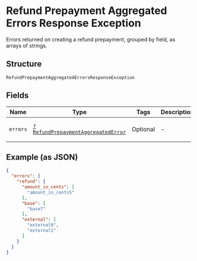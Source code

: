 
# Refund Prepayment Aggregated Errors Response Exception

Errors returned on creating a refund prepayment, grouped by field, as arrays of strings.

## Structure

`RefundPrepaymentAggregatedErrorsResponseException`

## Fields

| Name | Type | Tags | Description | Getter | Setter |
|  --- | --- | --- | --- | --- | --- |
| `errors` | [`?RefundPrepaymentAggregatedError`](../../doc/models/refund-prepayment-aggregated-error.md) | Optional | - | getErrors(): ?RefundPrepaymentAggregatedError | setErrors(?RefundPrepaymentAggregatedError errors): void |

## Example (as JSON)

```json
{
  "errors": {
    "refund": {
      "amount_in_cents": [
        "amount_in_cents5"
      ],
      "base": [
        "base7"
      ],
      "external": [
        "external0",
        "external1"
      ]
    }
  }
}
```

